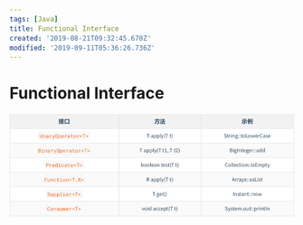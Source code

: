 ```yaml
---
tags: [Java]
title: Functional Interface
created: '2019-08-21T09:32:45.670Z'
modified: '2019-09-11T05:36:26.736Z'
---
```


# Functional Interface

![function_interface.png](../attachments/function_interface.png)
